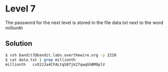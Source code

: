 # Level 7

The password for the next level is stored in the file data.txt next to the word millionth

## Solution

```bash
$ ssh bandit7@bandit.labs.overthewire.org -p 2220
$ cat data.txt | grep millionth
millionth	cvX2JJa4CFALtqS87jk27qwqGhBM9plV
```
